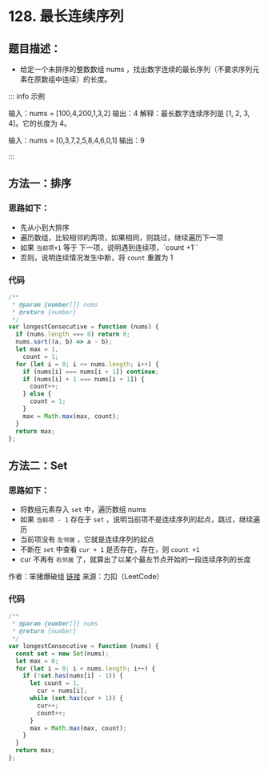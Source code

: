 # 128. 最长连续序列

## 题目描述：

- 给定一个未排序的整数数组 nums ，找出数字连续的最长序列（不要求序列元素在原数组中连续）的长度。

::: info 示例

输入：nums = [100,4,200,1,3,2]
输出：4
解释：最长数字连续序列是 [1, 2, 3, 4]。它的长度为 4。

输入：nums = [0,3,7,2,5,8,4,6,0,1]
输出：9

:::

## 方法一：排序

### 思路如下：

- 先从小到大排序
- 遍历数组，比较相邻的两项，如果相同，则跳过，继续遍历下一项
- 如果 `当前项+1` 等于 下一项，说明遇到连续项，`count +1``
- 否则，说明连续情况发生中断，将 `count` 重置为 1

### 代码

```js
/**
 * @param {number[]} nums
 * @return {number}
 */
var longestConsecutive = function (nums) {
  if (nums.length === 0) return 0;
  nums.sort((a, b) => a - b);
  let max = 1,
    count = 1;
  for (let i = 0; i <= nums.length; i++) {
    if (nums[i] === nums[i + 1]) continue;
    if (nums[i] + 1 === nums[i + 1]) {
      count++;
    } else {
      count = 1;
    }
    max = Math.max(max, count);
  }
  return max;
};
```

## 方法二：Set

### 思路如下：

- 将数组元素存入 `set` 中，遍历数组 nums
- 如果 `当前项 - 1` 存在于 `set` ，说明当前项不是连续序列的起点，跳过，继续遍历
- 当前项没有 `左邻居` ，它就是连续序列的起点
- 不断在 `set` 中查看 `cur + 1` 是否存在，存在，则 `count +1`
- cur 不再有 `右邻居` 了，就算出了以某个最左节点开始的一段连续序列的长度

作者：笨猪爆破组
[链接](https://leetcode.cn/problems/longest-consecutive-sequence/solutions/277084/fang-fa-cong-yi-dao-nan-bing-cha-ji-fang-fa-bu-hui/)
来源：力扣（LeetCode）

### 代码

```js
/**
 * @param {number[]} nums
 * @return {number}
 */
var longestConsecutive = function (nums) {
  const set = new Set(nums);
  let max = 0;
  for (let i = 0; i < nums.length; i++) {
    if (!set.has(nums[i] - 1)) {
      let count = 1,
        cur = nums[i];
      while (set.has(cur + 1)) {
        cur++;
        count++;
      }
      max = Math.max(max, count);
    }
  }
  return max;
};
```
